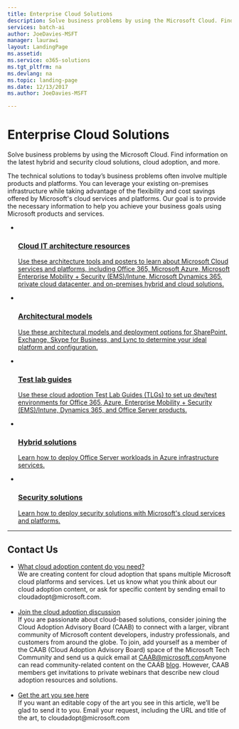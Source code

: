 ```yaml
---
title: Enterprise Cloud Solutions
description: Solve business problems by using the Microsoft Cloud. Find information on the latest hybrid and security cloud solutions, cloud adoption, and more.
services: batch-ai
author: JoeDavies-MSFT
manager: laurawi
layout: LandingPage
ms.assetid: 
ms.service: o365-solutions
ms.tgt_pltfrm: na
ms.devlang: na
ms.topic: landing-page
ms.date: 12/13/2017
ms.author: JoeDavies-MSFT

---  
```


<h1>Enterprise Cloud Solutions</h1>
<p>Solve business problems by using the Microsoft Cloud. Find information on the latest hybrid and security cloud solutions, cloud adoption, and more.</p>
<p>The technical solutions to today’s business problems often involve multiple products and platforms. You can leverage your existing on-premises infrastructure while taking advantage of the flexibility and cost savings offered by Microsoft's cloud services and platforms. Our goal is to provide the necessary information to help you achieve your business goals using Microsoft products and services.</p>
<ul class="cardsM cols cols2">
    <li>
        <a class="card" href="/office365/enterprise/microsoft-cloud-it-architecture-resources" data-linktype="external"><img class="cardImage" alt="" src="https://docs.microsoft.com/en-us/media/common/i_cloud_it_architecture.svg" data-linktype="external">
            <div class="cardText" align="top">
                <h3>Cloud IT architecture resources</h3>
                <p>Use these architecture tools and posters to learn about Microsoft Cloud services and platforms, including Office 365, Microsoft Azure, Microsoft Enterprise Mobility + Security (EMS)/Intune, Microsoft Dynamics 365, private cloud datacenter, and on-premises hybrid and cloud solutions.</p>
            </div>
        </a>
    </li>
    <li>
        <a class="card" href="/office365/enterprise/architectural-models-for-sharepoint-exchange-skype-for-business-and-lync" data-linktype="external"><img class="cardImage" alt="" src="https://docs.microsoft.com/media/common/i_architecture.svg" data-linktype="external">
            <div class="cardText" align="top">
                <h3>Architectural models</h3>
                <p>Use these architectural models and deployment options for SharePoint, Exchange, Skype for Business, and Lync to determine your ideal platform and configuration.</p>
            </div>
        </a>
    </li>
    <li>
        <a class="card" href="/office365/enterprise/cloud-adoption-test-lab-guides-tlgs" data-linktype="external"><img class="cardImage" alt="" src="https://docs.microsoft.com/media/common/i_test.svg" data-linktype="external">
            <div class="cardText" align="top">
                <h3>Test lab guides</h3>
                <p>Use these cloud adoption Test Lab Guides (TLGs) to set up dev/test environments for Office 365, Azure, Enterprise Mobility + Security (EMS)/Intune, Dynamics 365, and Office Server products.</p>
            </div>
        </a>
    </li>
    <li>
        <a class="card" href="/office365/enterprise/hybrid-solutions" data-linktype="external"><img class="cardImage" alt="" src="https://docs.microsoft.com/en-us/media/common/i_hybrid.svg" data-linktype="external">
            <div class="cardText" align="top">
                <h3>Hybrid solutions</h3>
                <p>Learn how to deploy Office Server workloads in Azure infrastructure services.</p>
            </div>
        </a>
    </li>
    <li>
        <a class="card" href="/office365/enterprise/security-solutions" data-linktype="external"><img class="cardImage" alt="" src="https://docs.microsoft.com/media/common/i_cloud-security.svg" data-linktype="external">
            <div class="cardText" align="top">
                <h3>Security solutions</h3>
                <p>Learn how to deploy security solutions with Microsoft's cloud services and platforms.</p>
            </div>
        </a>
    </li>
</ul>

---

<h2>Contact Us</h2>
<ul>
    <li><a href="mailto:cloudadopt@microsoft.com?Subject=[Cloud%20Adoption%20Content%20Feedback]:%20">What cloud adoption content do you need?</a><br>We are creating content for cloud adoption that spans multiple Microsoft cloud platforms and services. Let us know what you think about our cloud adoption content, or ask for specific content by sending email to cloudadopt@microsoft.com.</li><br>
    <li><a href="https://aka.ms/caab">Join the cloud adoption discussion</a><br>If you are passionate about cloud-based solutions, consider joining the Cloud Adoption Advisory Board (CAAB) to connect with a larger, vibrant community of Microsoft content developers, industry professionals, and customers from around the globe. To join, add yourself as a member of the CAAB (Cloud Adoption Advisory Board) space of the Microsoft Tech Community and send us a quick email at <a href="mailto:caab@microsoft.com?Subject=I%20just%20joined%20the%20Cloud%20Adoption%20Advisory%20Board!">CAAB@microsoft.com</a>Anyone can read community-related content on the CAAB <a href="https://blogs.technet.com/b/solutions_advisory_board/">blog</a>. However, CAAB members get invitations to private webinars that describe new cloud adoption resources and solutions.</li><br>
    <li><a href="mailto:cloudadopt@microsoft.com?subject=[Art%20Request]:%20">Get the art you see here</a><br>If you want an editable copy of the art you see in this article, we’ll be glad to send it to you. Email your request, including the URL and title of the art, to cloudadopt@microsoft.com</li>
</ul>